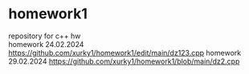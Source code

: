 # homework1
repository for c++ hw                              
homework 24.02.2024 https://github.com/xurky1/homework1/edit/main/dz123.cpp
homework 29.02.2024 https://github.com/xurky1/homework1/blob/main/dz2.cpp
